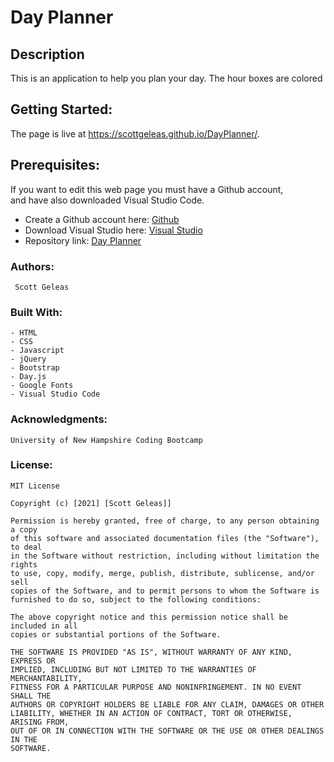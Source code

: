 # Day Planner

 ## Description 
 This is an application to help you plan your day. The hour boxes are colored 



 ## Getting Started:
The page is live at https://scottgeleas.github.io/DayPlanner/.

 ## Prerequisites:
If you want to edit this web page you must have a Github account,    
and have also downloaded Visual Studio Code.

- Create a Github account here: [Github](https://github.com/)
- Download Visual Studio here: [Visual Studio](https://code.visualstudio.com/download/)
- Repository link: [Day Planner](https://github.com/scottgeleas/DayPlanner/)

 ### Authors:
```
 Scott Geleas
```

 ### Built With:
```
- HTML
- CSS
- Javascript
- jQuery
- Bootstrap
- Day.js
- Google Fonts
- Visual Studio Code
```

 ### Acknowledgments:
```
University of New Hampshire Coding Bootcamp
```

 ### License: 
 ```
MIT License

Copyright (c) [2021] [Scott Geleas]]

Permission is hereby granted, free of charge, to any person obtaining a copy
of this software and associated documentation files (the "Software"), to deal
in the Software without restriction, including without limitation the rights
to use, copy, modify, merge, publish, distribute, sublicense, and/or sell
copies of the Software, and to permit persons to whom the Software is
furnished to do so, subject to the following conditions:

The above copyright notice and this permission notice shall be included in all
copies or substantial portions of the Software.

THE SOFTWARE IS PROVIDED "AS IS", WITHOUT WARRANTY OF ANY KIND, EXPRESS OR
IMPLIED, INCLUDING BUT NOT LIMITED TO THE WARRANTIES OF MERCHANTABILITY,
FITNESS FOR A PARTICULAR PURPOSE AND NONINFRINGEMENT. IN NO EVENT SHALL THE
AUTHORS OR COPYRIGHT HOLDERS BE LIABLE FOR ANY CLAIM, DAMAGES OR OTHER
LIABILITY, WHETHER IN AN ACTION OF CONTRACT, TORT OR OTHERWISE, ARISING FROM,
OUT OF OR IN CONNECTION WITH THE SOFTWARE OR THE USE OR OTHER DEALINGS IN THE
SOFTWARE.
```